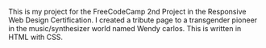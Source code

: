 This is my project for the FreeCodeCamp 2nd Project in the Responsive Web Design Certification. I created a tribute page to a transgender pioneer in the music/synthesizer world named Wendy carlos. This is written in HTML with CSS.
